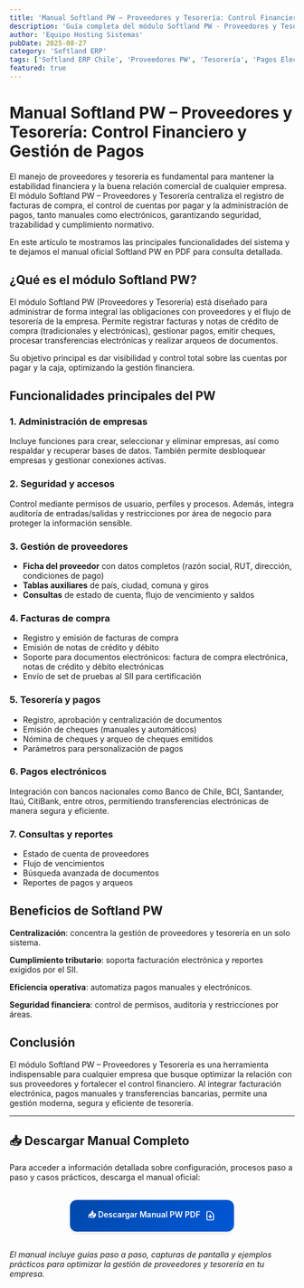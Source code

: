 ```yaml
---
title: 'Manual Softland PW – Proveedores y Tesorería: Control Financiero y Gestión de Pagos'
description: 'Guía completa del módulo Softland PW - Proveedores y Tesorería. Gestión integral de cuentas por pagar, facturación electrónica y pagos bancarios.'
author: 'Equipo Hosting Sistemas'
pubDate: 2025-08-27
category: 'Softland ERP'
tags: ['Softland ERP Chile', 'Proveedores PW', 'Tesorería', 'Pagos Electrónicos', 'Manual Softland']
featured: true
---
```


# Manual Softland PW – Proveedores y Tesorería: Control Financiero y Gestión de Pagos

El manejo de proveedores y tesorería es fundamental para mantener la estabilidad financiera y la buena relación comercial de cualquier empresa. El módulo Softland PW – Proveedores y Tesorería centraliza el registro de facturas de compra, el control de cuentas por pagar y la administración de pagos, tanto manuales como electrónicos, garantizando seguridad, trazabilidad y cumplimiento normativo.

En este artículo te mostramos las principales funcionalidades del sistema y te dejamos el manual oficial Softland PW en PDF para consulta detallada.

## ¿Qué es el módulo Softland PW?

El módulo Softland PW (Proveedores y Tesorería) está diseñado para administrar de forma integral las obligaciones con proveedores y el flujo de tesorería de la empresa. Permite registrar facturas y notas de crédito de compra (tradicionales y electrónicas), gestionar pagos, emitir cheques, procesar transferencias electrónicas y realizar arqueos de documentos.

Su objetivo principal es dar visibilidad y control total sobre las cuentas por pagar y la caja, optimizando la gestión financiera.

## Funcionalidades principales del PW

### 1. Administración de empresas

Incluye funciones para crear, seleccionar y eliminar empresas, así como respaldar y recuperar bases de datos. También permite desbloquear empresas y gestionar conexiones activas.

### 2. Seguridad y accesos

Control mediante permisos de usuario, perfiles y procesos. Además, integra auditoría de entradas/salidas y restricciones por área de negocio para proteger la información sensible.

### 3. Gestión de proveedores

- **Ficha del proveedor** con datos completos (razón social, RUT, dirección, condiciones de pago)
- **Tablas auxiliares** de país, ciudad, comuna y giros
- **Consultas** de estado de cuenta, flujo de vencimiento y saldos

### 4. Facturas de compra

- Registro y emisión de facturas de compra
- Emisión de notas de crédito y débito
- Soporte para documentos electrónicos: factura de compra electrónica, notas de crédito y débito electrónicas
- Envío de set de pruebas al SII para certificación

### 5. Tesorería y pagos

- Registro, aprobación y centralización de documentos
- Emisión de cheques (manuales y automáticos)
- Nómina de cheques y arqueo de cheques emitidos
- Parámetros para personalización de pagos

### 6. Pagos electrónicos

Integración con bancos nacionales como Banco de Chile, BCI, Santander, Itaú, CitiBank, entre otros, permitiendo transferencias electrónicas de manera segura y eficiente.

### 7. Consultas y reportes

- Estado de cuenta de proveedores
- Flujo de vencimientos
- Búsqueda avanzada de documentos
- Reportes de pagos y arqueos

## Beneficios de Softland PW

**Centralización**: concentra la gestión de proveedores y tesorería en un solo sistema.

**Cumplimiento tributario**: soporta facturación electrónica y reportes exigidos por el SII.

**Eficiencia operativa**: automatiza pagos manuales y electrónicos.

**Seguridad financiera**: control de permisos, auditoría y restricciones por áreas.

## Conclusión

El módulo Softland PW – Proveedores y Tesorería es una herramienta indispensable para cualquier empresa que busque optimizar la relación con sus proveedores y fortalecer el control financiero. Al integrar facturación electrónica, pagos manuales y transferencias bancarias, permite una gestión moderna, segura y eficiente de tesorería.

---

## 📥 Descargar Manual Completo

Para acceder a información detallada sobre configuración, procesos paso a paso y casos prácticos, descarga el manual oficial:

<div style="text-align: center; margin: 2rem 0;">
  <a 
    href="https://ghdqgcnsaglvrwdtklkq.supabase.co/storage/v1/object/public/manuales-softland/Manual-Pw.pdf" 
    download="Manual-Softland-PW-Proveedores-Tesoreria.pdf"
    style="display: inline-flex; align-items: center; gap: 0.5rem; background: linear-gradient(135deg, #0048AB, #0058D6); color: white; padding: 1rem 2rem; border-radius: 0.75rem; font-weight: 600; text-decoration: none; box-shadow: 0 4px 6px -1px rgb(0 0 0 / 0.1); transition: all 0.3s ease;"
  >
    📥 Descargar Manual PW PDF
    <svg style="width: 1.25rem; height: 1.25rem;" fill="none" stroke="currentColor" viewBox="0 0 24 24">
      <path stroke-linecap="round" stroke-linejoin="round" stroke-width="2" d="M12 10v6m0 0l-3-3m3 3l3-3m2 8H7a2 2 0 01-2-2V5a2 2 0 012-2h5.586a1 1 0 01.707.293l5.414 5.414a1 1 0 01.293.707V19a2 2 0 01-2 2z"></path>
    </svg>
  </a>
</div>

*El manual incluye guías paso a paso, capturas de pantalla y ejemplos prácticos para optimizar la gestión de proveedores y tesorería en tu empresa.*